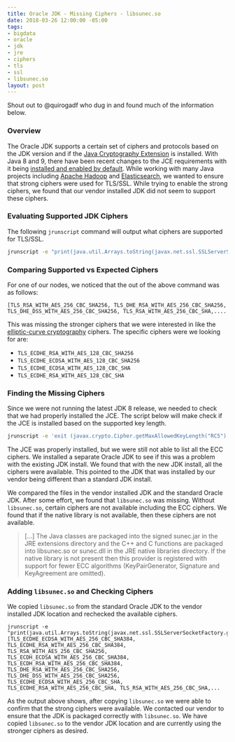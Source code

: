 ```yaml
---
title: Oracle JDK - Missing Ciphers - libsunec.so
date: 2018-03-26 12:00:00 -05:00
tags:
- bigdata
- oracle
- jdk
- jre
- ciphers
- tls
- ssl
- libsunec.so
layout: post
---
```


Shout out to @quirogadf who dug in and found much of the information below.

### Overview
The Oracle JDK supports a certain set of ciphers and protocols based on the JDK version and if the [Java Cryptography Extension](http://www.oracle.com/technetwork/java/javase/downloads/jce8-download-2133166.html) is installed. With Java 8 and 9, there have been recent changes to the JCE requirements with it being [installed and enabled by default](https://golb.hplar.ch/2017/10/JCE-policy-changes-in-Java-SE-8u151-and-8u152.html). While working with many Java projects including [Apache Hadoop](https://hadoop.apache.org/) and [Elasticsearch](https://www.elastic.co/products/elasticsearch), we wanted to ensure that strong ciphers were used for TLS/SSL. While trying to enable the strong ciphers, we found that our vendor installed JDK did not seem to support these ciphers.

### Evaluating Supported JDK Ciphers
The following `jrunscript` command will output what ciphers are supported for TLS/SSL.
```bash
jrunscript -e "print(java.util.Arrays.toString(javax.net.ssl.SSLServerSocketFactory.getDefault().getSupportedCipherSuites()))"
```

### Comparing Supported vs Expected Ciphers
For one of our nodes, we noticed that the out of the above command was as follows:
```
[TLS_RSA_WITH_AES_256_CBC_SHA256, TLS_DHE_RSA_WITH_AES_256_CBC_SHA256, TLS_DHE_DSS_WITH_AES_256_CBC_SHA256, TLS_RSA_WITH_AES_256_CBC_SHA,....
```

This was missing the stronger ciphers that we were interested in like the [elliptic-curve cryptography](https://en.wikipedia.org/wiki/Elliptic-curve_cryptography) ciphers. The specific ciphers were we looking for are:
* `TLS_ECDHE_RSA_WITH_AES_128_CBC_SHA256`
* `TLS_ECDHE_ECDSA_WITH_AES_128_CBC_SHA256`
* `TLS_ECDHE_ECDSA_WITH_AES_128_CBC_SHA`
* `TLS_ECDHE_RSA_WITH_AES_128_CBC_SHA`

### Finding the Missing Ciphers 
Since we were not running the latest JDK 8 release, we needed to check that we had properly installed the JCE. The script below will make check if the JCE is installed based on the supported key length.

```bash
jrunscript -e 'exit (javax.crypto.Cipher.getMaxAllowedKeyLength("RC5") >= 256);' || if [ $? -eq 1 ]; then echo "JCE Installed"; else echo "JCE Not Installed or Error"; fi
```

The JCE was properly installed, but we were still not able to list all the ECC ciphers. We installed a separate Oracle JDK to see if this was a problem with the existing JDK install. We found that with the new JDK install, all the ciphers were available. This pointed to the JDK that was installed by our vendor being different than a standard JDK install.

We compared the files in the vendor installed JDK and the standard Oracle JDK. After some effort, we found that `libsunec.so` was missing. Without `libsunec.so`, certain ciphers are not available including the ECC ciphers. We found that if the native library is not available, then these ciphers are not available. 

> [...] The Java classes are packaged into the signed sunec.jar in the JRE extensions directory and the C++ and C functions are packaged into libsunec.so or sunec.dll in the JRE native libraries directory. If the native library is not present then this provider is registered with support for fewer ECC algorithms (KeyPairGenerator, Signature and KeyAgreement are omitted).

### Adding `libsunec.so` and Checking Ciphers
We copied `libsunec.so` from the standard Oracle JDK to the vendor installed JDK location and rechecked the available ciphers.

```
jrunscript -e "print(java.util.Arrays.toString(javax.net.ssl.SSLServerSocketFactory.getDefault().getSupportedCipherSuites()))"
[TLS_ECDHE_ECDSA_WITH_AES_256_CBC_SHA384, TLS_ECDHE_RSA_WITH_AES_256_CBC_SHA384, TLS_RSA_WITH_AES_256_CBC_SHA256, TLS_ECDH_ECDSA_WITH_AES_256_CBC_SHA384, TLS_ECDH_RSA_WITH_AES_256_CBC_SHA384, TLS_DHE_RSA_WITH_AES_256_CBC_SHA256, TLS_DHE_DSS_WITH_AES_256_CBC_SHA256, TLS_ECDHE_ECDSA_WITH_AES_256_CBC_SHA, TLS_ECDHE_RSA_WITH_AES_256_CBC_SHA, TLS_RSA_WITH_AES_256_CBC_SHA,...
```

As the output above shows, after copying `libsunec.so` we were able to confirm that the strong ciphers were available. We contacted our vendor to ensure that the JDK is packaged correctly with `libsunec.so`. We have copied `libsunec.so` to the vendor JDK location and are currently using the stronger ciphers as desired.

